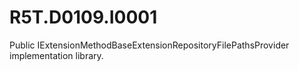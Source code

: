 # R5T.D0109.I0001
Public IExtensionMethodBaseExtensionRepositoryFilePathsProvider implementation library.

